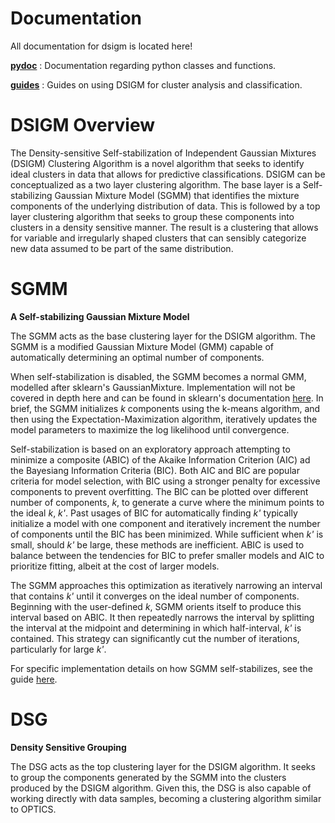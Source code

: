 # Documentation

All documentation for dsigm is located here!

[**pydoc**](https://github.com/paradoxysm/dsigm/tree/master/doc/pydoc) : Documentation regarding python classes and functions.

[**guides**](https://github.com/paradoxysm/dsigm/tree/master/doc/guides) : Guides on using DSIGM for cluster analysis and classification.

# DSIGM Overview

The Density-sensitive Self-stabilization of Independent Gaussian Mixtures (DSIGM) Clustering Algorithm is a novel algorithm that seeks to identify ideal clusters in data that allows for predictive classifications. DSIGM can be conceptualized as a two layer clustering algorithm. The base layer is a Self-stabilizing Gaussian Mixture Model (SGMM) that identifies the mixture components of the underlying distribution of data. This is followed by a top layer clustering algorithm that seeks to group these components into clusters in a density sensitive manner. The result is a clustering that allows for variable and irregularly shaped clusters that can sensibly categorize new data assumed to be part of the same distribution.

# SGMM
**A Self-stabilizing Gaussian Mixture Model**

The SGMM acts as the base clustering layer for the DSIGM algorithm. The SGMM is a modified Gaussian Mixture Model (GMM) capable of automatically determining an optimal number of components.

When self-stabilization is disabled, the SGMM becomes a normal GMM, modelled after sklearn's GaussianMixture. Implementation will not be covered in depth here and can be found in sklearn's documentation [here](https://scikit-learn.org/stable/modules/mixture.html#gmm). In brief, the SGMM initializes *k* components using the k-means algorithm, and then using the Expectation-Maximization algorithm, iteratively updates the model parameters to maximize the log likelihood until convergence.

Self-stabilization is based on an exploratory approach attempting to minimize a composite (ABIC) of the Akaike Information Criterion (AIC) ad the Bayesiang Information Criteria (BIC). Both AIC and BIC are popular criteria for model selection, with BIC using a stronger penalty for excessive components to prevent overfitting. The BIC can be plotted over different number of components, *k*, to generate a curve where the minimum points to the ideal *k*, *k'*. Past usages of BIC for automatically finding *k'* typically initialize a model with one component and iteratively increment the number of components until the BIC has been minimized. While sufficient when *k'* is small, should *k'* be large, these methods are inefficient. ABIC is used to balance between the tendencies for BIC to prefer smaller models and AIC to prioritize fitting, albeit at the cost of larger models.

The SGMM approaches this optimization as iteratively narrowing an interval that contains *k'* until it converges on the ideal number of components. Beginning with the user-defined *k*, SGMM orients itself to produce this interval based on ABIC. It then repeatedly narrows the interval by splitting the interval at the midpoint and determining in which half-interval, *k'* is contained. This strategy can significantly cut the number of iterations, particularly for large *k'*.

For specific implementation details on how SGMM self-stabilizes, see the guide [here](https://github.com/paradoxysm/dsigm/tree/master/doc/guides/SGMM_stabilization.ipynb).

# DSG
**Density Sensitive Grouping**

The DSG acts as the top clustering layer for the DSIGM algorithm. It seeks to group the components generated by the SGMM into the clusters produced by the DSIGM algorithm. Given this, the DSG is also capable of working directly with data samples, becoming a clustering algorithm similar to OPTICS.
